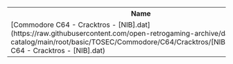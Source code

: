 <table>
<tr><th>Name</th><th>Size</th></tr>
<tr><td>
[Commodore C64 - Cracktros - [NIB].dat](https://raw.githubusercontent.com/open-retrogaming-archive/dat-catalog/main/root/basic/TOSEC/Commodore/C64/Cracktros/[NIB]/Commodore C64 - Cracktros - [NIB].dat)
</td><td>1463</td></tr>
</table>
